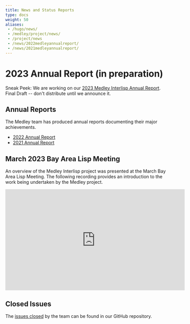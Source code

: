 ```yaml
---
title: News and Status Reports
type: docs
weight: 50
aliases:
 - /hugo/news/
 - /medley/project/news/
 - /project/news
 - /news/2022medleyannualreport/
 - /news/2021medleyannualreport/
---
```


# 2023 Annual Report (in preparation)

Sneak Peek: We are working on our [2023 Medley Interlisp Annual Report](/project/status/2023medleyannualreport). Final Draft -- don't distribute until we announce it.

## Annual Reports

The Medley team has produced annual reports documenting their major achievements.

- [2022 Annual Report](/project/status/2022medleyannualreport)
- [2021 Annual Report](/project/status/2021medleyannualreport)

## March 2023 Bay Area Lisp Meeting

An overview of the Medley Interlisp project was presented at the March Bay Area
Lisp Meeting.  The following recording provides an introduction to the work
being undertaken by the Medley project.

<iframe width="560" height="315" src="https://www.youtube.com/embed/N1MobfEaoWY" title="YouTube video player" frameborder="0" allow="accelerometer; autoplay; clipboard-write; encrypted-media; gyroscope; picture-in-picture; web-share" allowfullscreen></iframe>

## Closed Issues

The [issues closed](https://github.com/Interlisp/medley/issues?q=is%3Aissue+is%3Aclosed) by the team can be found in our GitHub repository.
